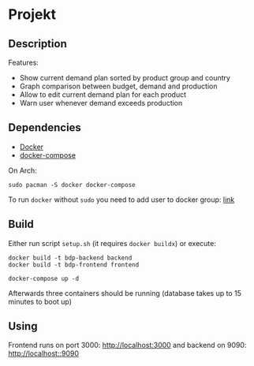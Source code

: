 # Projekt

## Description

Features:

* Show current demand plan sorted by product group and country
* Graph comparison between budget, demand and production
* Allow to edit current demand plan for each product
* Warn user whenever demand exceeds production

## Dependencies

* [Docker](docker.com)
* [docker-compose](https://github.com/docker/compose)

On Arch:
```
sudo pacman -S docker docker-compose
```

To run `docker` without `sudo` you need to add user to docker group: [link](https://docs.docker.com/engine/install/linux-postinstall/#manage-docker-as-a-non-root-user)

## Build

Either run script `setup.sh` (it requires `docker buildx`) or execute:
```
docker build -t bdp-backend backend
docker build -t bdp-frontend frontend

docker-compose up -d
```
Afterwards three containers should be running (database takes up to 15 minutes to boot up)

## Using

Frontend runs on port 3000: [http://localhost:3000](http://localhost:3000) and backend on 9090: [http://localhost::9090](http://localhost::9090)
